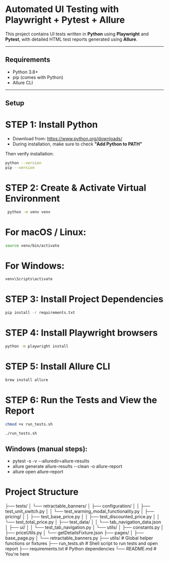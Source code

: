 #  Automated UI Testing with Playwright + Pytest + Allure

This project contains UI tests written in **Python** using **Playwright** and **Pytest**, with detailed HTML test reports generated using **Allure**.

---

## Requirements

- Python 3.8+
- pip (comes with Python)
- Allure CLI

---

##  Setup 

# STEP 1: Install Python

- Download from: https://www.python.org/downloads/
- During installation, make sure to check **"Add Python to PATH"**

Then verify installation:

```bash
python --version
pip --version
```

# STEP 2: Create & Activate Virtual Environment
```bash 
 python -m venv venv
```

# For macOS / Linux:
```bash 
source venv/bin/activate 
```

# For Windows:
```bash 
venv\Scripts\activate
```

# STEP 3: Install Project Dependencies

```bash 
pip install -r requirements.txt
```

# STEP 4: Install Playwright browsers
```bash 
python -m playwright install
```

# STEP 5: Install Allure CLI
```bash 
brew install allure
```

# STEP 6: Run the Tests and View the Report
```bash 
chmod +x run_tests.sh
```

```bash 
./run_tests.sh
```

## Windows (manual steps):
 - pytest -s -v --alluredir=allure-results
 - allure generate allure-results --clean -o allure-report
 - allure open allure-report


 # Project Structure

├── tests/
│   └── retractable_banners/
│       ├── configuration/
│       │   ├── test_unit_switch.py
│       │   └── test_warning_modal_functionality.py
│       ├── pricing/
│       │   ├── test_base_price.py
│       │   ├── test_discounted_price.py
│       │   └── test_total_price.py
│       ├── test_data/
│       │   └── tab_navigation_data.json
│       ├── ui/
│       │   └── test_tab_navigation.py
│       └── utils/
│           ├── constants.py
│           ├── priceUtils.py
│           └── getDetailsFixture.json
├── pages/
│   ├── base_page.py
│   └── retractable_banners.py
├── utils/                        # Global helper functions or fixtures
├── run_tests.sh                  # Shell script to run tests and open report
├── requirements.txt              # Python dependencies
└── README.md                     # You're here